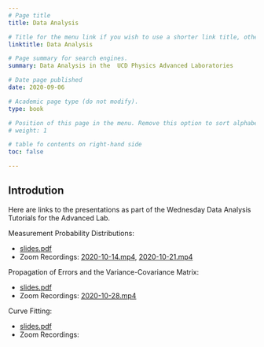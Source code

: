 ```yaml
---
# Page title
title: Data Analysis

# Title for the menu link if you wish to use a shorter link title, otherwise remove this option.
linktitle: Data Analysis

# Page summary for search engines.
summary: Data Analysis in the  UCD Physics Advanced Laboratories

# Date page published
date: 2020-09-06

# Academic page type (do not modify).
type: book

# Position of this page in the menu. Remove this option to sort alphabetically.
# weight: 1

# table fo contents on right-hand side
toc: false

---
```


## Introdution
Here are links to the presentations as part of the Wednesday Data Analysis Tutorials for the Advanced Lab.

Measurement Probability Distributions:
*  [slides.pdf](https://veritas.ucd.ie/~quinn/labs_master/docs/2020/DA/Measurement_Probability_Distributions.pdf)
* Zoom Recordings:
[2020-10-14.mp4](https://media.heanet.ie/page/7fadadb3273e4587be13aa5f76363878), [2020-10-21.mp4](https://media.heanet.ie/page/c3e9107bc65a49a786f4e11ed3b0d95e)


Propagation of Errors and the Variance-Covariance Matrix:
*  [slides.pdf](https://veritas.ucd.ie/~quinn/labs_master/docs/2020/DA/Error_Propagation.pdf)
* Zoom Recordings: [2020-10-28.mp4](https://media.heanet.ie/page/057fe99ac91343578e7cd80fd026a7d7)


Curve Fitting:
*  [slides.pdf](https://veritas.ucd.ie/~quinn/labs_master/docs/2020/DA/Curve_Fitting.pdf)
* Zoom Recordings: 






